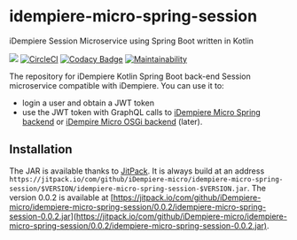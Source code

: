 # idempiere-micro-spring-session
iDempiere Session Microservice using Spring Boot written in Kotlin

[![](https://jitpack.io/v/iDempiere-micro/idempiere-micro-spring-session.svg)](https://jitpack.io/#iDempiere-micro/idempiere-micro-spring-session)
[![CircleCI](https://circleci.com/gh/iDempiere-micro/idempiere-micro-spring-session/tree/master.svg?style=svg)](https://circleci.com/gh/iDempiere-micro/idempiere-micro-spring-session/tree/master)
[![Codacy Badge](https://api.codacy.com/project/badge/Grade/e28cb867117649aaa83da8dd3130c37e)](https://www.codacy.com/app/davidpodhola/idempiere-micro-spring-session?utm_source=github.com&amp;utm_medium=referral&amp;utm_content=iDempiere-micro/idempiere-micro-spring-session&amp;utm_campaign=Badge_Grade)
[![Maintainability](https://api.codeclimate.com/v1/badges/6cdebdc799bca7a46086/maintainability)](https://codeclimate.com/github/iDempiere-micro/idempiere-micro-spring-session/maintainability)

The repository for iDempiere Kotlin Spring Boot back-end Session microservice compatible with iDempiere.
You can use it to:

-   login a user and obtain a JWT token
-   use the JWT token with GraphQL calls to [iDempiere Micro Spring backend](https://github.com/iDempiere-micro/idempiere-micro-spring) or [iDempire Micro OSGi backend](https://github.com/iDempiere-micro/idempiere-micro) (later).

## Installation
The JAR is available thanks to 
[JitPack](https://jitpack.io/#iDempiere-micro/idempiere-micro-spring-session). It is always build at an address `https://jitpack.io/com/github/iDempiere-micro/idempiere-micro-spring-session/$VERSION/idempiere-micro-spring-session-$VERSION.jar`. The version 0.0.2 is available at [https://jitpack.io/com/github/iDempiere-micro/idempiere-micro-spring-session/0.0.2/idempiere-micro-spring-session-0.0.2.jar](https://jitpack.io/com/github/iDempiere-micro/idempiere-micro-spring-session/0.0.2/idempiere-micro-spring-session-0.0.2.jar).
